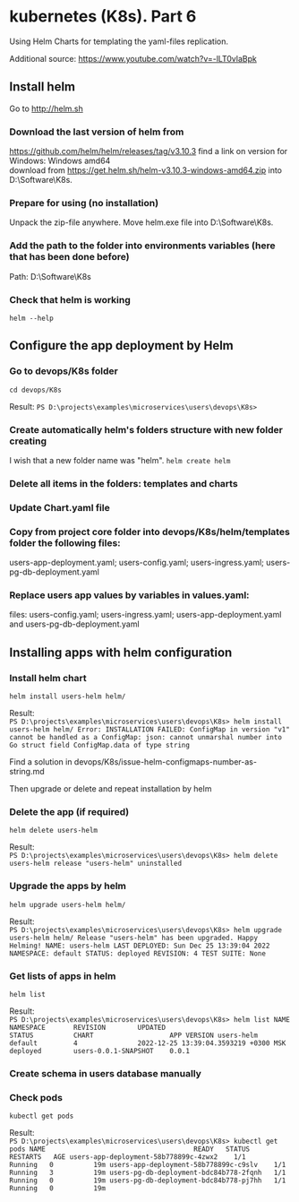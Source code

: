 # kubernetes (K8s). Part 6
Using Helm Charts for templating the yaml-files replication.

Additional source: https://www.youtube.com/watch?v=-lLT0vlaBpk

## Install helm
Go to http://helm.sh

### Download the last version of helm from
https://github.com/helm/helm/releases/tag/v3.10.3 
find a link on version for Windows: Windows amd64       
download from
https://get.helm.sh/helm-v3.10.3-windows-amd64.zip
into D:\Software\K8s.

### Prepare for using (no installation)
Unpack the zip-file anywhere.
Move helm.exe file into D:\Software\K8s.

### Add the path to the folder into environments variables (here that has been done before)
Path: D:\Software\K8s 

### Check that helm is working
``
helm --help
``

## Configure the app deployment by Helm
### Go to devops/K8s folder
``
cd devops/K8s
``

Result:
``
PS D:\projects\examples\microservices\users\devops\K8s>
``

### Create automatically helm's folders structure with new folder creating
I wish that a new folder name was "helm".
``
helm create helm
``
### Delete all items in the folders: templates and charts
### Update Chart.yaml file
### Copy from project core folder into devops/K8s/helm/templates folder the following files:
users-app-deployment.yaml; users-config.yaml; users-ingress.yaml; users-pg-db-deployment.yaml
### Replace users app values by variables in values.yaml:
files:
users-config.yaml; users-ingress.yaml; users-app-deployment.yaml and users-pg-db-deployment.yaml        

## Installing apps with helm configuration
### Install helm chart
``
helm install users-helm helm/
``

Result:     
``
PS D:\projects\examples\microservices\users\devops\K8s> helm install users-helm helm/
Error: INSTALLATION FAILED: ConfigMap in version "v1" cannot be handled as a ConfigMap: json: cannot unmarshal number into Go struct field ConfigMap.data of type string
``

Find a solution in devops/K8s/issue-helm-configmaps-number-as-string.md

Then upgrade or delete and repeat installation by helm

### Delete the app (if required)
``
helm delete users-helm
``

Result:     
``
PS D:\projects\examples\microservices\users\devops\K8s> helm delete users-helm
release "users-helm" uninstalled
``

### Upgrade the apps by helm
``
helm upgrade users-helm helm/
``

Result:     
``
PS D:\projects\examples\microservices\users\devops\K8s> helm upgrade users-helm helm/
Release "users-helm" has been upgraded. Happy Helming!
NAME: users-helm
LAST DEPLOYED: Sun Dec 25 13:39:04 2022
NAMESPACE: default
STATUS: deployed
REVISION: 4
TEST SUITE: None
``

### Get lists of apps in helm
``
helm list
``

Result:     
``
PS D:\projects\examples\microservices\users\devops\K8s> helm list
NAME            NAMESPACE       REVISION        UPDATED                                 STATUS          CHART                   APP VERSION
users-helm      default         4               2022-12-25 13:39:04.3593219 +0300 MSK   deployed        users-0.0.1-SNAPSHOT    0.0.1
``

### Create schema in users database manually
### Check pods
``
kubectl get pods
``

Result:     
``
PS D:\projects\examples\microservices\users\devops\K8s> kubectl get pods
NAME                                     READY   STATUS    RESTARTS   AGE
users-app-deployment-58b778899c-4zwx2    1/1     Running   0          19m
users-app-deployment-58b778899c-c9slv    1/1     Running   3          19m
users-pg-db-deployment-bdc84b778-2fqnh   1/1     Running   0          19m
users-pg-db-deployment-bdc84b778-pj7hh   1/1     Running   0          19m
``